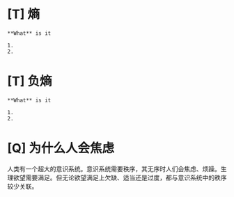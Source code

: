 # [T] 熵

    **What** is it

    1. 
    2.

# [T] 负熵

    **What** is it

    1. 
    2.


# [Q] 为什么人会焦虑

人类有一个超大的意识系统。意识系统需要秩序，其无序时人们会焦虑、烦躁。生理欲望需要满足。但无论欲望满足上欠缺、适当还是过度，都与意识系统中的秩序较少关联。


